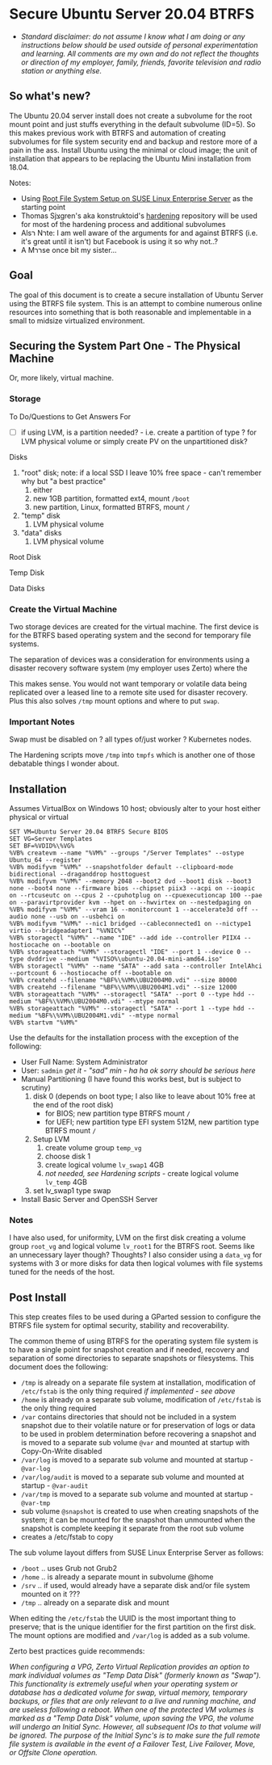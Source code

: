 # Secure Ubuntu Server 20.04 BTRFS

-  *Standard disclaimer: do not assume I know what I am doing or any instructions below should be used outside of personal experimentation and learning. All comments are my own and do not reflect the thoughts or direction of my employer, family, friends, favorite television and radio station or anything else.*

## So what's new?

The Ubuntu 20.04 server install does not create a subvolume for the root mount point and just stuffs everything in the default subvolume (ID=5). So this makes previous work with BTRFS and automation of creating subvolumes for file system security end and backup and restore more of a pain in the ass.
Install Ubuntu using the minimal or cloud image; the unit of installation that appears to be replacing the Ubuntu Mini installation from 18.04.

Notes:

-  Using [Root File System Setup on SUSE Linux Enterprise Server](https://documentation.suse.com/) as the starting point
-  Thomas Sjצgren's aka konstruktoid's [hardening](https://github.com/konstruktoid/hardening) repository will be used for most of the hardening process and additional subvolumes
-  Alsר Nרte: I am well aware of the arguments for and against BTRFS (i.e. it's great until it isn't) but Facebook is using it so why not..?
-  A Mררse once bit my sister...

## Goal

The goal of this document is to create a secure installation of Ubuntu Server using the BTRFS file system. This is an attempt to combine numerous online resources into something that is both reasonable and implementable in a small to midsize virtualized environment.

## Securing the System Part One - The Physical Machine

Or, more likely, virtual machine.

### Storage

To Do/Questions to Get Answers For

- [ ] if using LVM, is a partition needed? - i.e. create a partition of type ? for LVM physical volume or simply create PV on the unpartitioned disk?

Disks

1. "root" disk; note: if a local SSD I leave 10% free space - can't remember why but "a best practice"
   1. either
   2. new 1GB partition, formatted ext4, mount `/boot`
   3. new partition, Linux, formatted BTRFS, mount `/`
2. "temp" disk
   1. LVM physical volume
3. "data" disks
   1. LVM physical volume

Root Disk



Temp Disk

Data Disks

### Create the Virtual Machine

Two storage devices are created for the virtual machine. The first device is for the BTRFS based operating system and the second for temporary file systems.

The separation of devices was a consideration for environments using a disaster recovery software system (my employer uses Zerto) where the

This makes sense. You would not want temporary or volatile data being replicated over a leased line to a remote site used for disaster recovery. Plus this also solves `/tmp` mount options and where to put `swap`.

### Important Notes

Swap must be disabled on ? all types of/just worker ? Kubernetes nodes.

The Hardening scripts move `/tmp` into `tmpfs` which is another one of those debatable things I wonder about. 

## Installation

Assumes VirtualBox on Windows 10 host; obviously alter to your host either physical or virtual

```DOS .bat
SET VM=Ubuntu Server 20.04 BTRFS Secure BIOS
SET VG=Server Templates
SET BF=%VDID%\%VG%
%VB% createvm --name "%VM%" --groups "/Server Templates" --ostype Ubuntu_64 --register
%VB% modifyvm "%VM%" --snapshotfolder default --clipboard-mode bidirectional --draganddrop hosttoguest
%VB% modifyvm "%VM%" --memory 2048 --boot2 dvd --boot1 disk --boot3 none --boot4 none --firmware bios --chipset piix3 --acpi on --ioapic on --rtcuseutc on --cpus 2 --cpuhotplug on --cpuexecutioncap 100 --pae on --paravirtprovider kvm --hpet on --hwvirtex on --nestedpaging on
%VB% modifyvm "%VM%" --vram 16 --monitorcount 1 --accelerate3d off --audio none --usb on --usbehci on
%VB% modifyvm "%VM%" --nic1 bridged --cableconnected1 on --nictype1 virtio --bridgeadapter1 "%VNIC%"
%VB% storagectl "%VM%" --name "IDE" --add ide --controller PIIX4 --hostiocache on --bootable on
%VB% storageattach "%VM%" --storagectl "IDE" --port 1 --device 0 --type dvddrive --medium "%VISO%\ubuntu-20.04-mini-amd64.iso"
%VB% storagectl "%VM%" --name "SATA" --add sata --controller IntelAhci --portcount 6 --hostiocache off --bootable on
%VB% createhd --filename "%BF%\%VM%\UBU2004M0.vdi" --size 80000
%VB% createhd --filename "%BF%\%VM%\UBU2004M1.vdi" --size 12000
%VB% storageattach "%VM%" --storagectl "SATA" --port 0 --type hdd --medium "%BF%\%VM%\UBU2004M0.vdi" --mtype normal
%VB% storageattach "%VM%" --storagectl "SATA" --port 1 --type hdd --medium "%BF%\%VM%\UBU2004M1.vdi" --mtype normal
%VB% startvm "%VM%"
```

Use the defaults for the installation process with the exception of the following:

-  User Full Name: System Administrator
-  User: `sadmin`  *get it - "sad" min - ha ha ok sorry should be serious here*
-  Manual Partitioning (I have found this works best, but is subject to scrutiny)
   1.  disk 0 (depends on boot type; I also like to leave about 10% free at the end of the root disk)
       -   for BIOS; new partition type BTRFS mount `/`
       -   for UEFI; new partition type EFI system 512M, new partition type BTRFS mount `/`
   2.  Setup LVM
       1.  create volume group `temp_vg`
       2.  choose disk 1
       3.  create logical volume `lv_swap1` 4GB
       4.  *not needed, see Hardening scripts* - create logical volume `lv_temp` 4GB
   3.  set lv_swap1 type swap
-  Install Basic Server and OpenSSH Server

### Notes

I have also used, for uniformity, LVM on the first disk creating a volume group `root_vg` and logical volume `lv_root1` for the BTRFS root. Seems like an unnecessary layer though? Thoughts? I also consider using a `data_vg` for systems with 3 or more disks for data then logical volumes with file systems tuned for the needs of the host.

## Post Install 

This step creates files to be used during a GParted session to configure the BTRFS file system for optimal security, stability and recoverability.

The common theme of using BTRFS for the operating system file system is to have a single point for snapshot creation and if needed, recovery and separation of some directories to separate snapshots or filesystems. This document does the following:

-  `/tmp` is already on a separate file system at installation, modification of `/etc/fstab` is the only thing required *if implemented - see above* 
-  `/home` is already on a separate sub volume, modification of `/etc/fstab` is the only thing required
-  `/var` contains directories that should not be included in a system snapshot due to their volatile nature or for preservation of logs or data to be used in problem determination before recovering a snapshot and is moved to a separate sub volume `@var` and mounted at startup with Copy-On-Write disabled
-  `/var/log` is moved to a separate sub volume and mounted at startup - `@var-log` 
-  `/var/log/audit` is moved to a separate sub volume and mounted at startup - `@var-audit` 
-  `/var/tmp` is moved to a separate sub volume and mounted at startup - `@var-tmp` 
-  sub volume `@snapshot` is created to use when creating snapshots of the system; it can be mounted for the snapshot than unmounted when the snapshot is complete keeping it separate from the root sub volume
-  creates a /etc/fstab to copy

The sub volume layout differs from SUSE Linux Enterprise Server as follows:

-  `/boot` .. uses Grub not Grub2
-  `/home` .. is already a separate mount in subvolume @home
-  `/srv` .. if used, would already have a separate disk and/or file system mounted on it ???
-  `/tmp` .. already on a separate disk and mount

When editing the `/etc/fstab` the UUID is the most important thing to preserve; that is the unique identifier for the first partition on the first disk. The mount options are modified and `/var/log` is added as a sub volume.







 Zerto best practices guide recommends:

*When configuring a VPG, Zerto Virtual Replication provides an option to mark individual volumes as "Temp Data Disk" (formerly known as "Swap"). This functionality is extremely useful when your operating system or database has a dedicated volume for swap, virtual memory, temporary backups, or files that are only relevant to a live and running machine, and are useless following a reboot. When one of the protected VM volumes is marked as a "Temp Data Disk" volume, upon saving the VPG, the volume will undergo an Initial Sync. However, all subsequent IOs to that volume will be ignored. The purpose of the Initial Sync's is to make sure the full remote file system is available in the event of a Failover Test, Live Failover, Move, or Offsite Clone operation.*
